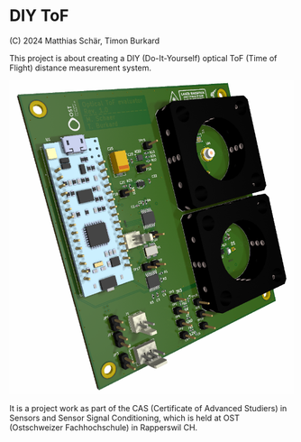 # DIY ToF

(C) 2024 Matthias Schär, Timon Burkard

This project is about creating a DIY (Do-It-Yourself) optical ToF (Time of Flight) distance measurement system.

![](docs/graphics/cover_picture.png)

It is a project work as part of the CAS (Certificate of Advanced Studiers) in Sensors and Sensor Signal Conditioning, which is held at OST (Ostschweizer Fachhochschule) in Rapperswil CH.
